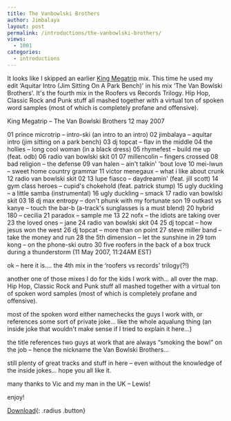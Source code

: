 ```yaml
---
title: The Vanbowlski Brothers
author: Jimbalaya
layout: post
permalink: /introductions/the-vanbowlski-brothers/
views:
  - 1001
categories:
  - introductions
---
```


It looks like I skipped an earlier [King Megatrip][2] mix. This time he used my edit ‘Aquitar Intro (Jim Sitting On A Park Bench)' in his mix ‘The Van Bowlski Brothers'. It's the fourth mix in the Roofers vs Records Trilogy. Hip Hop, Classic Rock and Punk stuff all mashed together with a virtual ton of spoken word samples (most of which is completely profane and offensive).

  [2]: http://megatrip.blogspot.com/

King Megatrip – The Van Bowlski Brothers
12 may 2007

01 prince microtrip – intro-ski (an intro to an intro)
02 jimbalaya – aquitar intro (jim sitting on a park bench)
03 dj topcat – flav in the middle
04 the hollies – long cool woman (in a black dress)
05 rhymefest – build me up (feat. odb)
06 radio van bowlski skit 01
07 millencolin – fingers crossed
08 bad religion – the defense
09 van halen – ain't talkin' 'bout love
10 mei-lwun – sweet home country grammar
11 victor menegaux – what i like about crunk
12 radio van bowlski skit 02
13 lupe fiasco – daydreamin' (feat. jill scott)
14 gym class heroes – cupid's chokehold (feat. patrick stump)
15 ugly duckling – a little samba (instrumental)
16 ugly duckling – smack
17 radio van bowlski skit 03
18 dj max entropy – don't phunk with my fortunate son
19 outkast vs kanye – touch the bar-b (a-track's sunglasses is a must blend)
20 hybrid 180 – cecilia
21 paradox – sample me 13
22 nofx – the idiots are taking over
23 the loved ones – jane
24 radio van bowlski skit 04
25 dj topcat – how jesus won the west
26 dj topcat – more than on point
27 steve miller band – take the money and run
28 the 5th dimension – let the sunshine in
29 tom kong – on the phone-ski outro
30 five roofers in the back of a box truck during a thunderstorm (11 May 2007, 11:24AM EST)

ok – here it is.... the 4th mix in the ‘roofers vs records' trilogy(?!)

another one of those mixes I do for the kids I work with... all over the map. Hip Hop, Classic Rock and Punk stuff all mashed together with a virtual ton of spoken word samples (most of which is completely profane and offensive).

most of the spoken word either namechecks the guys I work with, or references some sort of private joke... like the whole aqualung thing (an inside joke that wouldn't make sense if I tried to explain it here...)

the title references two guys at work that are always “smoking the bowl” on the job – hence the nickname the Van Bowlski Brothers...

still plenty of great tracks and stuff in here – even without the knowledge of the inside jokes... hope you all like it.

many thanks to Vic and my man in the UK – Lewis!

enjoy!

[Download][3]{: .radius .button}

 [3]: http://www.bmbx.org/2007/06/13/the-vanbowlski-brothers/ "Download King Megatrip - The Vanbowlski Brothers"

